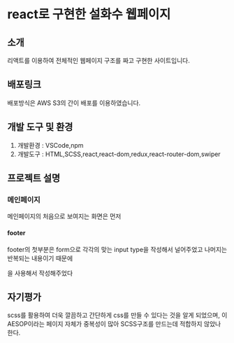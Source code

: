 # react로 구현한 설화수 웹페이지

## 소개

리액트를 이용하여 전체적인 웹페이지 구조를 짜고 구현한 사이트입니다.

## 배포링크

배포방식은 AWS S3의 간이 배포를 이용하였습니다.  

## 개발 도구 및 환경

1. 개발환경 : VSCode,npm
2. 개발도구 : HTML,SCSS,react,react-dom,redux,react-router-dom,swiper

## 프로젝트 설명

### 메인페이지

메인페이지의 처음으로 보여지는 화면은 먼저 


#### footer
footer의 첫부분은 form으로 각각의 맞는 input type을 작성해서 널어주었고 나머지는 반복되는 내용이기 때문에 <dl>을 사용해서 작성해주었다

## 자기평가
scss를 활용하여 더욱 깔끔하고 간단하게 css를 만들 수 있다는 것을 알게 되었으며,
이 AESOP이라는 페이지 자체가 중복성이 많아 SCSS구조를 만드는데 적합하지 않았나 한다.
